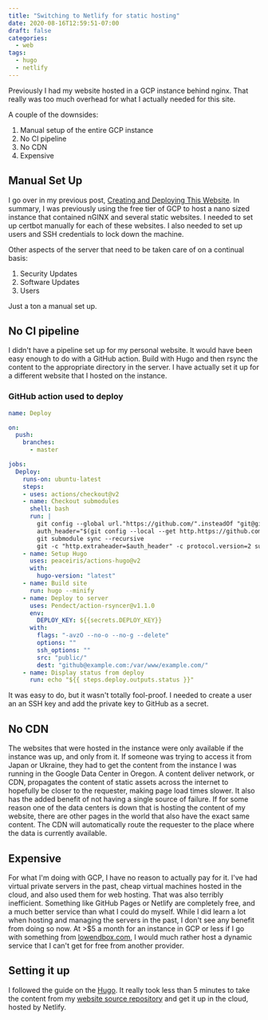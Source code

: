 ```yaml
---
title: "Switching to Netlify for static hosting"
date: 2020-08-16T12:59:51-07:00
draft: false
categories:
  - web
tags:
  - hugo
  - netlify
---
```


Previously I had my website hosted in a GCP instance behind nginx. That really was too much overhead for what I actually needed for this site.

A couple of the downsides:

1. Manual setup of the entire GCP instance
1. No CI pipeline
1. No CDN
1. Expensive


## Manual Set Up

I go over in my previous post, [Creating and Deploying This Website](../creating-and-deploying-this-website). In summary, I was previously using the free tier of GCP to host a nano sized instance that contained nGINX and several static websites. I needed to set up certbot manually for each of these websites. I also needed to set up users and SSH credentials to lock down the machine.

Other aspects of the server that need to be taken care of on a continual basis:

1. Security Updates
2. Software Updates
3. Users

Just a ton a manual set up.

## No CI pipeline

I didn't have a pipeline set up for my personal website. It would have been easy enough to do with a GitHub action. Build with Hugo and then rsync the content to the appropriate directory in the server. I have actually set it up for a different website that I hosted on the instance.

### GitHub action used to deploy

```yaml
name: Deploy

on:
  push:
    branches:
      - master

jobs:
  Deploy:
    runs-on: ubuntu-latest
    steps:
    - uses: actions/checkout@v2
    - name: Checkout submodules
      shell: bash
      run: |
        git config --global url."https://github.com/".insteadOf "git@github.com:"
        auth_header="$(git config --local --get http.https://github.com/.extraheader)"
        git submodule sync --recursive
        git -c "http.extraheader=$auth_header" -c protocol.version=2 submodule update --init --force --recursive --depth=1
    - name: Setup Hugo
      uses: peaceiris/actions-hugo@v2
      with:
        hugo-version: "latest"
    - name: Build site
      run: hugo --minify
    - name: Deploy to server
      uses: Pendect/action-rsyncer@v1.1.0
      env:
        DEPLOY_KEY: ${{secrets.DEPLOY_KEY}}
      with:
        flags: "-avzO --no-o --no-g --delete"
        options: ""
        ssh_options: ""
        src: "public/"
        dest: "github@example.com:/var/www/example.com/"
    - name: Display status from deploy
      run: echo "${{ steps.deploy.outputs.status }}"

```

It was easy to do, but it wasn't totally fool-proof. I needed to create a user an an SSH key and add the private key to GitHub as a secret.

## No CDN

The websites that were hosted in the instance were only available if the instance was up, and only from it. If someone was trying to access it from Japan or Ukraine, they had to get the content from the instance I was running in the Google Data Center in Oregon. A content deliver network, or CDN, propagates the content of static assets across the internet to hopefully be closer to the requester, making page load times slower. It also has the added benefit of not having a single source of failure. If for some reason one of the data centers is down that is hosting the content of my website, there are other pages in the world that also have the exact same content. The CDN will automatically route the requester to the place where the data is currently available.

## Expensive

For what I'm doing with GCP, I have no reason to actually pay for it. I've had virtual private servers in the past, cheap virtual machines hosted in the cloud, and also used them for web hosting. That was also terribly inefficient. Something like GitHub Pages or Netlify are completely free, and a much better service than what I could do myself. While I did learn a lot when hosting and managing the servers in the past, I don't see any benefit from doing so now. At >$5 a month for an instance in GCP or less if I go with something from [lowendbox.com](https://lowendbox.com), I would much rather host a dynamic service that I can't get for free from another provider.

## Setting it up

I followed the guide on the [Hugo](https://gohugo.io/hosting-and-deployment/hosting-on-netlify/). It really took less than 5 minutes to take the content from my [website source repository](https://github.com/alexnorell/website) and get it up in the cloud, hosted by Netlify.
